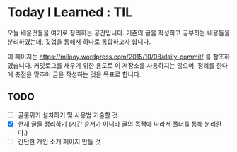 # Today I Learned : TIL

오늘 배운것들을 여기로 정리하는 공간입니다. 기존의 글을 작성하고 공부하는 내용들을 분리하였는데, 깃헙을 통해서 하나로 통합하고자 합니다.

이 페이지는 https://milooy.wordpress.com/2015/10/08/daily-commit/ 를 참조하였습니다.
커밋로그를 채우기 위한 용도로 이 저장소를 사용하지는 않으며, 정리를 한다에 촛점을 맞추어 글을 작성하는 것을 목표로 합니다.

## TODO

- [ ] 골룸위키 설치하기 및 사용법 기술할 것.
- [x] 현재 글들 정리하기 (시간 순서가 아니라 글의 목적에 따라서 폴더를 통해 분리한다.)
- [ ] 간단한 개인 소개 페이지 만들 것
